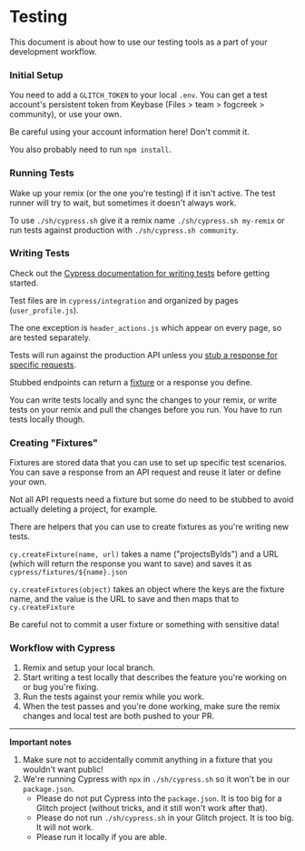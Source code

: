 # Testing

This document is about how to use our testing tools as a part of your development workflow.

### Initial Setup

You need to add a `GLITCH_TOKEN` to your local `.env`. You can get a test account's persistent token from Keybase (Files > team > fogcreek > community), or use your own.

Be careful using your account information here! Don't commit it.

You also probably need to run `npm install`.

### Running Tests

Wake up your remix (or the one you're testing) if it isn't active. The test runner will try to wait, but sometimes it doesn't always work.

To use `./sh/cypress.sh` give it a remix name `./sh/cypress.sh my-remix` or run tests against production with `./sh/cypress.sh community`.

### Writing Tests

Check out the [Cypress documentation for writing tests](https://docs.cypress.io/guides/core-concepts/writing-and-organizing-tests.html#Writing-tests) before getting started.

Test files are in `cypress/integration` and organized by pages (`user_profile.js`). 

The one exception is `header_actions.js` which appear on every page, so are tested separately.

Tests will run against the production API unless you [stub a response for specific requests](https://docs.cypress.io/guides/guides/network-requests.html#Testing-Strategies).

Stubbed endpoints can return a [fixture](https://docs.cypress.io/guides/guides/network-requests.html#Fixtures) or a response you define.

You can write tests locally and sync the changes to your remix, or write tests on your remix and pull the changes before you run. You have to run tests locally though.


### Creating "Fixtures"

Fixtures are stored data that you can use to set up specific test scenarios. You can save a response from an API request and reuse it later or define your own.

Not all API requests need a fixture but some do need to be stubbed to avoid actually deleting a project, for example.

There are helpers that you can use to create fixtures as you're writing new tests. 

`cy.createFixture(name, url)` takes a name ("projectsByIds") and a URL (which will return the response you want to save) and saves it as `cypress/fixtures/${name}.json`

`cy.createFixtures(object)` takes an object where the keys are the fixture name, and the value is the URL to save and then maps that to `cy.createFixture`

Be careful not to commit a user fixture or something with sensitive data!

### Workflow with Cypress

1. Remix and setup your local branch.
1. Start writing a test locally that describes the feature you're working on or bug you're fixing.
1. Run the tests against your remix while you work.
1. When the test passes and you're done working, make sure the remix changes and local test are both pushed to your PR.

--------------------

**Important notes**

1. Make sure not to accidentally commit anything in a fixture that you wouldn't want public!
1. We're running Cypress with `npx` in `./sh/cypress.sh` so it won't be in our `package.json`. 
    - Please do not put Cypress into the `package.json`. It is too big for a Glitch project (without tricks, and it still won't work after that).
    - Please do not run `./sh/cypress.sh` in your Glitch project. It is too big. It will not work.
    - Please run it locally if you are able.